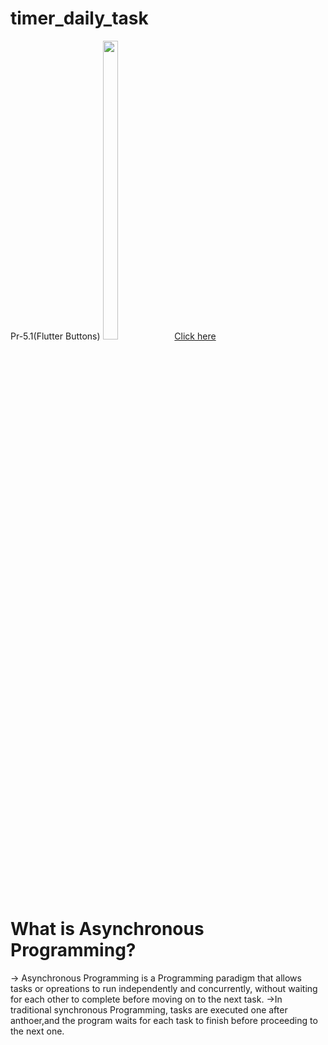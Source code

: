 # timer_daily_task
<p>
  Pr-5.1(Flutter Buttons)
  <img src="https://github.com/Krupaparmar30/timer_daily_task/assets/149374671/d827cc2f-31f0-488d-ba4a-6d9fb2940caf"width=22% height=35%>
  <a href="https://github.com/Krupaparmar30/timer_daily_task/blob/master/lib/daliy_task/flutter_buttons/fluffer_button.dart">Click here </a>
</p>

# What is Asynchronous Programming?
-> Asynchronous Programming is a Programming paradigm that allows tasks or opreations to run independently and concurrently, without waiting for each other to complete before moving on to the next task.
->In traditional synchronous Programming, tasks are executed one after anthoer,and the program waits for each task to finish before proceeding to the next one.
